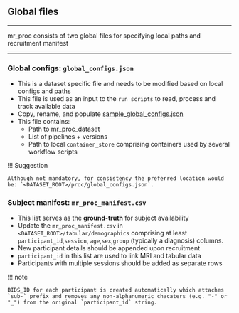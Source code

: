 ## Global files

---

mr_proc consists of two global files for specifying local paths and recruitment manifest 

---

### Global configs: `global_configs.json`
   - This is a dataset specific file and needs to be modified based on local configs and paths
   - This file is used as an input to the `run scripts` to read, process and track available data
   - Copy, rename, and populate [sample_global_configs.json](https://github.com/neurodatascience/mr_proc/blob/main/sample_global_configs.json) 
   - This file contains:
      - Path to mr_proc_dataset
      - List of pipelines + versions
      - Path to local `container_store` comprising containers used by several workflow scripts

!!! Suggestion

    Although not mandatory, for consistency the preferred location would be: `<DATASET_ROOT>/proc/global_configs.json`.

### Subject manifest: `mr_proc_manifest.csv`
   - This list serves as the **ground-truth** for subject availability
   - Update the `mr_proc_manifest.csv` in `<DATASET_ROOT>/tabular/demographics` comprising at least `participant_id`,`session`, `age`,`sex`,`group` (typically a diagnosis) columns.  
   - New participant details should be appended upon recruitment
   - `participant_id` in this list are used to link MRI and tabular data 
   - Participants with multiple sessions should be added as separate rows


!!! note

    BIDS_ID for each participant is created automatically which attaches `sub-` prefix and removes any non-alphanumeric chacaters (e.g. "-" or "_") from the original `participant_id` string. 



   


              

